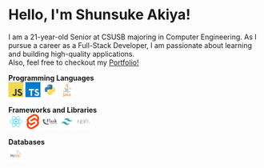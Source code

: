 <h1>Hello, I'm Shunsuke Akiya!</h1>

I am a 21-year-old Senior at CSUSB majoring in Computer Engineering. As I pursue a career as a Full-Stack Developer, I am passionate about learning and building high-quality applications. <br/>
Also, feel free to checkout my <a href="https://shunakiya.dev/" target="_blank">Portfolio!</a>

**Programming Languages**
<br/>
<img alt="JS" title="JavaScript" width="30px" src="https://raw.githubusercontent.com/github/explore/master/topics/javascript/javascript.png"> <img alt="Typescript" title="Typescript" width="30px" src="https://raw.githubusercontent.com/github/explore/main/topics/typescript/typescript.png"> <img title="Python" alt="Python" width="30px" src="https://raw.githubusercontent.com/github/explore/master/topics/python/python.png" /> <img title="Java" alt="Java" width="30px" src="https://raw.githubusercontent.com/github/explore/master/topics/java/java.png" />

**Frameworks and Libraries**
<br/>
<img title="React" alt="React" width="30px" src="https://raw.githubusercontent.com/github/explore/master/topics/react/react.png"> <img title="Svelte" alt="Svelte" width="30px" src="https://raw.githubusercontent.com/github/explore/master/topics/svelte/svelte.png"> <img title="Flask" alt="Flask" width="30px" src="https://raw.githubusercontent.com/github/explore/master/topics/flask/flask.png"> <img title="Tailwind" alt="Tailwind" width="30px" src="https://raw.githubusercontent.com/github/explore/master/topics/tailwind/tailwind.png"> <img title="Next.JS" alt="Next.JS" width="30px" src="https://raw.githubusercontent.com/github/explore/master/topics/nextjs/nextjs.png">

**Databases**
<br/>
<img title="MySQL" alt="MySQL" width="30px" src="https://raw.githubusercontent.com/github/explore/master/topics/mysql/mysql.png">
